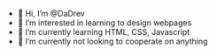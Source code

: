 - 👋 Hi, I’m @DaDrev
- 👀 I’m interested in learning to design webpages
- 🌱 I’m currently learning HTML, CSS, Javascript
- 💞️ I’m currently not looking to cooperate on anything

<!---
DaDrev/DaDrev is a ✨ special ✨ repository because its `README.md` (this file) appears on your GitHub profile.
You can click the Preview link to take a look at your changes.
--->

